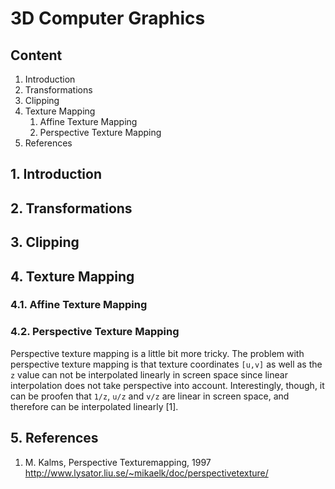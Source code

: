 # 3D Computer Graphics

## Content

1. Introduction
2. Transformations
3. Clipping
4. Texture Mapping
   1. Affine Texture Mapping
   2. Perspective Texture Mapping
5. References

## 1. Introduction

## 2. Transformations

## 3. Clipping

## 4. Texture Mapping

### 4.1. Affine Texture Mapping

### 4.2. Perspective Texture Mapping

Perspective texture mapping is a little bit more tricky.
The problem with perspective texture mapping is that texture coordinates `[u,v]` as well as the `z` value can not be interpolated linearly in screen space since linear interpolation does not take perspective into account. Interestingly, though, it can be proofen that `1/z`, `u/z` and `v/z` are linear in screen space, and therefore can be interpolated linearly [1].

## 5. References

1. M. Kalms, Perspective Texturemapping, 1997
   http://www.lysator.liu.se/~mikaelk/doc/perspectivetexture/
